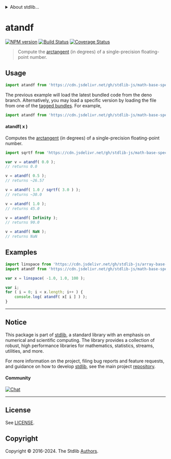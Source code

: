 <!--

@license Apache-2.0

Copyright (c) 2024 The Stdlib Authors.

Licensed under the Apache License, Version 2.0 (the "License");
you may not use this file except in compliance with the License.
You may obtain a copy of the License at

   http://www.apache.org/licenses/LICENSE-2.0

Unless required by applicable law or agreed to in writing, software
distributed under the License is distributed on an "AS IS" BASIS,
WITHOUT WARRANTIES OR CONDITIONS OF ANY KIND, either express or implied.
See the License for the specific language governing permissions and
limitations under the License.

-->


<details>
  <summary>
    About stdlib...
  </summary>
  <p>We believe in a future in which the web is a preferred environment for numerical computation. To help realize this future, we've built stdlib. stdlib is a standard library, with an emphasis on numerical and scientific computation, written in JavaScript (and C) for execution in browsers and in Node.js.</p>
  <p>The library is fully decomposable, being architected in such a way that you can swap out and mix and match APIs and functionality to cater to your exact preferences and use cases.</p>
  <p>When you use stdlib, you can be absolutely certain that you are using the most thorough, rigorous, well-written, studied, documented, tested, measured, and high-quality code out there.</p>
  <p>To join us in bringing numerical computing to the web, get started by checking us out on <a href="https://github.com/stdlib-js/stdlib">GitHub</a>, and please consider <a href="https://opencollective.com/stdlib">financially supporting stdlib</a>. We greatly appreciate your continued support!</p>
</details>

# atandf

[![NPM version][npm-image]][npm-url] [![Build Status][test-image]][test-url] [![Coverage Status][coverage-image]][coverage-url] <!-- [![dependencies][dependencies-image]][dependencies-url] -->

> Compute the [arctangent][arctangent] (in degrees) of a single-precision floating-point number.



<section class="usage">

## Usage

```javascript
import atandf from 'https://cdn.jsdelivr.net/gh/stdlib-js/math-base-special-atandf@deno/mod.js';
```
The previous example will load the latest bundled code from the deno branch. Alternatively, you may load a specific version by loading the file from one of the [tagged bundles](https://github.com/stdlib-js/math-base-special-atandf/tags). For example,

```javascript
import atandf from 'https://cdn.jsdelivr.net/gh/stdlib-js/math-base-special-atandf@v0.0.0-deno/mod.js';
```

#### atandf( x )

Computes the [arctangent][arctangent] (in degrees) of a single-precision floating-point number.

```javascript
import sqrtf from 'https://cdn.jsdelivr.net/gh/stdlib-js/math-base-special-sqrtf@deno/mod.js';

var v = atandf( 0.0 );
// returns 0.0

v = atandf( 0.5 );
// returns ~26.57

v = atandf( 1.0 / sqrtf( 3.0 ) );
// returns ~30.0

v = atandf( 1.0 );
// returns 45.0

v = atandf( Infinity );
// returns 90.0

v = atandf( NaN );
// returns NaN
```

</section>

<!-- /.usage -->

<section class="examples">

## Examples

<!-- eslint no-undef: "error" -->

```javascript
import linspace from 'https://cdn.jsdelivr.net/gh/stdlib-js/array-base-linspace@deno/mod.js';
import atandf from 'https://cdn.jsdelivr.net/gh/stdlib-js/math-base-special-atandf@deno/mod.js';

var x = linspace( -1.0, 1.0, 100 );

var i;
for ( i = 0; i < x.length; i++ ) {
    console.log( atandf( x[ i ] ) );
}
```

</section>

<!-- /.examples -->

<!-- C interface documentation. -->



<!-- Section for related `stdlib` packages. Do not manually edit this section, as it is automatically populated. -->

<section class="related">

</section>

<!-- /.related -->

<!-- Section for all links. Make sure to keep an empty line after the `section` element and another before the `/section` close. -->


<section class="main-repo" >

* * *

## Notice

This package is part of [stdlib][stdlib], a standard library with an emphasis on numerical and scientific computing. The library provides a collection of robust, high performance libraries for mathematics, statistics, streams, utilities, and more.

For more information on the project, filing bug reports and feature requests, and guidance on how to develop [stdlib][stdlib], see the main project [repository][stdlib].

#### Community

[![Chat][chat-image]][chat-url]

---

## License

See [LICENSE][stdlib-license].


## Copyright

Copyright &copy; 2016-2024. The Stdlib [Authors][stdlib-authors].

</section>

<!-- /.stdlib -->

<!-- Section for all links. Make sure to keep an empty line after the `section` element and another before the `/section` close. -->

<section class="links">

[npm-image]: http://img.shields.io/npm/v/@stdlib/math-base-special-atandf.svg
[npm-url]: https://npmjs.org/package/@stdlib/math-base-special-atandf

[test-image]: https://github.com/stdlib-js/math-base-special-atandf/actions/workflows/test.yml/badge.svg?branch=main
[test-url]: https://github.com/stdlib-js/math-base-special-atandf/actions/workflows/test.yml?query=branch:main

[coverage-image]: https://img.shields.io/codecov/c/github/stdlib-js/math-base-special-atandf/main.svg
[coverage-url]: https://codecov.io/github/stdlib-js/math-base-special-atandf?branch=main

<!--

[dependencies-image]: https://img.shields.io/david/stdlib-js/math-base-special-atandf.svg
[dependencies-url]: https://david-dm.org/stdlib-js/math-base-special-atandf/main

-->

[chat-image]: https://img.shields.io/gitter/room/stdlib-js/stdlib.svg
[chat-url]: https://app.gitter.im/#/room/#stdlib-js_stdlib:gitter.im

[stdlib]: https://github.com/stdlib-js/stdlib

[stdlib-authors]: https://github.com/stdlib-js/stdlib/graphs/contributors

[umd]: https://github.com/umdjs/umd
[es-module]: https://developer.mozilla.org/en-US/docs/Web/JavaScript/Guide/Modules

[deno-url]: https://github.com/stdlib-js/math-base-special-atandf/tree/deno
[deno-readme]: https://github.com/stdlib-js/math-base-special-atandf/blob/deno/README.md
[umd-url]: https://github.com/stdlib-js/math-base-special-atandf/tree/umd
[umd-readme]: https://github.com/stdlib-js/math-base-special-atandf/blob/umd/README.md
[esm-url]: https://github.com/stdlib-js/math-base-special-atandf/tree/esm
[esm-readme]: https://github.com/stdlib-js/math-base-special-atandf/blob/esm/README.md
[branches-url]: https://github.com/stdlib-js/math-base-special-atandf/blob/main/branches.md

[stdlib-license]: https://raw.githubusercontent.com/stdlib-js/math-base-special-atandf/main/LICENSE

[arctangent]: https://en.wikipedia.org/wiki/Inverse_trigonometric_functions

<!-- <related-links> -->

<!-- </related-links> -->

</section>

<!-- /.links -->
